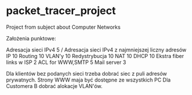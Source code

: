 # packet_tracer_project
Project from subject about Computer Networks

Założenia punktowe:

Adresacja sieci IPv4 5 / Adresacja sieci IPv4 z najmniejszej liczny adresów IP 10
Routing 10
VLAN'y 10
Redystrybucja 10
NAT 10
DHCP 10
Ekstra fiber links w ISP 2
ACL for WWW,SMTP 5
Mail server 3

Dla klientów bez podanych sieci trzeba dobrać siec z puli adresów prywatnych.
Strony WWW maja być dostępne ze wszystkich PC
Dla Customera B dobrać alokacje VLAN'ów.
